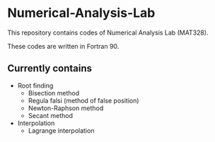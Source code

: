 # Numerical-Analysis-Lab

This repository contains codes of Numerical Analysis Lab (MAT328).

These codes are written in Fortran 90.

## Currently contains

* Root finding
    * Bisection method
    * Regula falsi (method of false position)
    * Newton-Raphson method
    * Secant method
* Interpolation
    * Lagrange interpolation